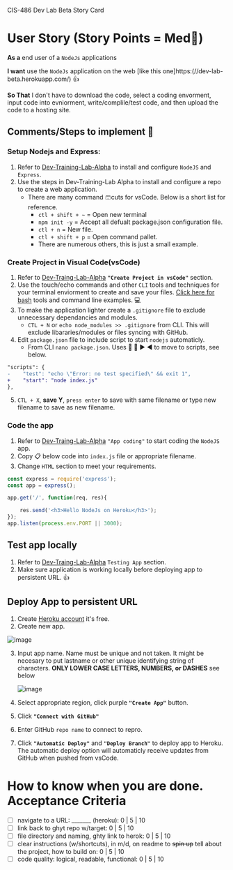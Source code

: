 CIS-486 Dev Lab Beta Story Card 

 # User Story (Story Points = Med👕)
**As a** end user of a `NodeJs` applications  

**I want** use the `NodeJs` application on the web [like this one]https:(//dev-lab-beta.herokuapp.com/) 👍

**So That** I don't have to download the code, select a coding envorment, input code into evniorment, write/complile/test code, and then upload the code to a hosting site.

## Comments/Steps to implement 🥇

### Setup Nodejs and Express:
1. Refer to [Dev-Training-Lab-Alpha](https://gist.github.com/barrycumbie/1537cc2bfbfd57dca2c2f4d8d5818358) to install and configure `NodeJS` and `Express`.
1. Use the steps in Dev-Training-Lab Alpha to install and configure a repo to create a web application.        
    * There are many command 🩳cuts for vsCode.  Below is a short list for reference.
        * `ctl + shift + ~` = Open new terminal
        * `npm init -y` = Accept all defualt package.json configuration file.
        *  `ctl + n` = New file.
        *  `ctl + shift + p` = Open command pallet.
        *  There are numerous others, this is just a small example.
    

### Create Project in Visual Code(vsCode)
1. Refer to [Dev-Traing-Lab-Alpha](https://gist.github.com/barrycumbie/1537cc2bfbfd57dca2c2f4d8d5818358) **`"Create Project in vsCode"`** section.  
2. Use the touch/echo commands and other `CLI` tools and techniques for your terminal enviorment to create and save your files. [Click here for bash](https://hbctraining.github.io/Intro-to-shell-flipped/lessons/extra_bash_tools.html) tools and command line examples. 💻
3.  To make the application lighter create a `.gitignore` file to exclude unnecessary dependancies and modules.
    * `CTL + N` or `echo node_modules >> .gitignore` from CLI.  This will exclude libararies/modules or files syncing with GitHub.
4.  Edit `package.json` file to include script to start `nodejs` automaticly.
    * From CLI `nano package.json`.  Uses 🔽 🔼 ▶️ ◀️ to move to scripts, see below.
 
 ```diff
"scripts": {
 -    "test": "echo \"Error: no test specified\" && exit 1",
 +    "start": "node index.js" 
 },
 ```
 5. `CTL + X`, **save Y**, `press enter` to save with same filename or type new filename to save as new filename.
          
### Code the app
1. Refer to [Dev-Traing-Lab-Alpha](https://gist.github.com/barrycumbie/1537cc2bfbfd57dca2c2f4d8d5818358) `"App coding"` to start coding the `NodeJS` app.
1. Copy 📋 below code into `index.js` file or appropriate filename.
1. Change `HTML` section to meet your requirements.

```JavaScript
const express = require('express');
const app = express();

app.get('/', function(req, res){

    res.send('<h3>Hello NodeJs on Heroku</h3>');
});
app.listen(process.env.PORT || 3000);
```

## Test app locally
1. Refer to [Dev-Traing-Lab-Alpha](https://gist.github.com/barrycumbie/1537cc2bfbfd57dca2c2f4d8d5818358) `Testing App` section.
1. Make sure application is working locally before deploying app to persistent URL. 👍

## Deploy App to persistent URL
1. Create [Heroku account](https://www.heroku.com/) it's free.
2. Create new app.
 
![image](https://user-images.githubusercontent.com/54637063/131909776-cd229c1b-7784-4e3f-8a4c-9b6faf951d4c.png)

3. Input app name.  Name must be unique and not taken.  It might be necesary to put lastname or other unique identifying string of characters.  **ONLY LOWER CASE LETTERS, NUMBERS, or DASHES**  see below

    ![image](https://user-images.githubusercontent.com/54637063/131909993-b767be12-6f47-464a-b355-06cd465a10a5.png)

4. Select appropriate region, click purple **`"Create App"`** button.
5. Click **`"Connect with GitHub"`**
6. Enter GitHub `repo name` to connect to repro.
7. Click **`"Automatic Deploy"`** and **`"Deploy Branch"`** to deploy app to Heroku.  The automatic deploy option will automaticly receive updates from GitHub when pushed from vsCode.

# How to know when you are done. Acceptance Criteria 
- [ ] navigate to a URL: _______ (heroku): 0 | 5 | 10
- [ ] link back to ghyt repo w/target: 0 | 5 | 10
- [ ] file directory and naming, ghty link to herok: 0 | 5 | 10 
- [ ] clear instructions (w/shortcuts), in m/d, on readme to <del>spin up</del> tell about the project, how to build on: 0 | 5 | 10 
- [ ] code quality: logical, readable, functional: 0 | 5 | 10 
